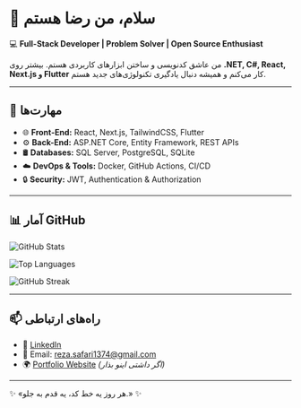 # 👋 سلام، من رضا هستم

💻 **Full-Stack Developer | Problem Solver | Open Source Enthusiast**

من عاشق کدنویسی و ساختن ابزارهای کاربردی هستم. بیشتر روی **.NET, C#, React, Next.js و Flutter** کار می‌کنم و همیشه دنبال یادگیری تکنولوژی‌های جدید هستم.  

---

## 🚀 مهارت‌ها

- 🌐 **Front-End:** React, Next.js, TailwindCSS, Flutter  
- ⚙️ **Back-End:** ASP.NET Core, Entity Framework, REST APIs  
- 🛢️ **Databases:** SQL Server, PostgreSQL, SQLite  
- ☁️ **DevOps & Tools:** Docker, GitHub Actions, CI/CD  
- 🔒 **Security:** JWT, Authentication & Authorization  

---

## 📊 آمار GitHub

![GitHub Stats](https://github-readme-stats.vercel.app/api?username=rezasafari1374&show_icons=true&theme=radical&count_private=true)

![Top Languages](https://github-readme-stats.vercel.app/api/top-langs/?username=rezasafari1374&layout=compact&theme=radical&count_private=true)

![GitHub Streak](https://github-readme-streak-stats.herokuapp.com?user=rezasafari1374&theme=radical&hide_border=false)

---

## 📫 راه‌های ارتباطی

- 💼 [LinkedIn](https://www.linkedin.com/in/rezasafari1374/)  
- 📧 Email: reza.safari1374@gmail.com  
- 🌍 [Portfolio Website](https://rezasafari.dev) _(اگر داشتی اینو بذار)_  

---

✨ «هر روز یه خط کد، یه قدم به جلو.» ✨
